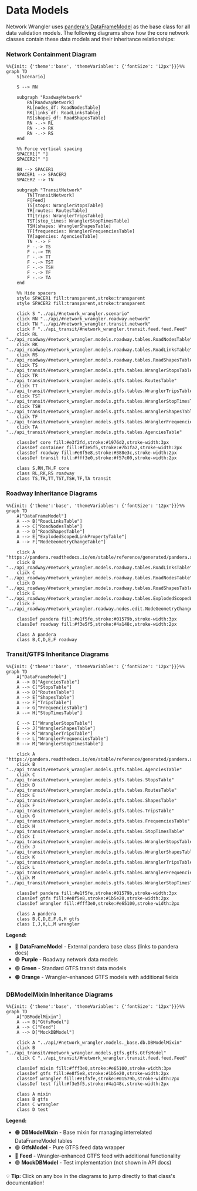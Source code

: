 # Data Models

Network Wrangler uses [pandera's DataFrameModel](https://pandera.readthedocs.io/en/stable/reference/generated/pandera.api.pandas.model.DataFrameModel.html) as the base class for all data validation models. The following diagrams show how the core network classes contain these data models and their inheritance relationships:

### Network Containment Diagram

```mermaid
%%{init: {'theme':'base', 'themeVariables': {'fontSize': '12px'}}}%%
graph TD
    S[Scenario]
    
    S --> RN
    
    subgraph "RoadwayNetwork"
        RN[RoadwayNetwork]
        RL[nodes_df: RoadNodesTable]
        RK[links_df: RoadLinksTable] 
        RS[shapes_df: RoadShapesTable]
        RN -.-> RL
        RN -.-> RK
        RN -.-> RS
    end
    
    %% Force vertical spacing
    SPACER1[" "]
    SPACER2[" "]
    
    RN --> SPACER1
    SPACER1 --> SPACER2
    SPACER2 --> TN
    
    subgraph "TransitNetwork"
        TN[TransitNetwork]
        F[Feed]
        TS[stops: WranglerStopsTable]
        TR[routes: RoutesTable]
        TT[trips: WranglerTripsTable]
        TST[stop_times: WranglerStopTimesTable]
        TSH[shapes: WranglerShapesTable]
        TF[frequencies: WranglerFrequenciesTable]
        TA[agencies: AgenciesTable]
        TN -.-> F
        F -.-> TS
        F -.-> TR
        F -.-> TT
        F -.-> TST
        F -.-> TSH
        F -.-> TF
        F -.-> TA
    end
    
    %% Hide spacers
    style SPACER1 fill:transparent,stroke:transparent
    style SPACER2 fill:transparent,stroke:transparent
    
    click S "../api/#network_wrangler.scenario"
    click RN "../api/#network_wrangler.roadway.network"
    click TN "../api/#network_wrangler.transit.network"
    click F "../api_transit/#network_wrangler.transit.feed.feed.Feed"
    click RL "../api_roadway/#network_wrangler.models.roadway.tables.RoadNodesTable"
    click RK "../api_roadway/#network_wrangler.models.roadway.tables.RoadLinksTable"
    click RS "../api_roadway/#network_wrangler.models.roadway.tables.RoadShapesTable"
    click TS "../api_transit/#network_wrangler.models.gtfs.tables.WranglerStopsTable"
    click TR "../api_transit/#network_wrangler.models.gtfs.tables.RoutesTable"
    click TT "../api_transit/#network_wrangler.models.gtfs.tables.WranglerTripsTable"
    click TST "../api_transit/#network_wrangler.models.gtfs.tables.WranglerStopTimesTable"
    click TSH "../api_transit/#network_wrangler.models.gtfs.tables.WranglerShapesTable"
    click TF "../api_transit/#network_wrangler.models.gtfs.tables.WranglerFrequenciesTable"
    click TA "../api_transit/#network_wrangler.models.gtfs.tables.AgenciesTable"
    
    classDef core fill:#e3f2fd,stroke:#1976d2,stroke-width:3px
    classDef container fill:#f3e5f5,stroke:#7b1fa2,stroke-width:2px
    classDef roadway fill:#e8f5e8,stroke:#388e3c,stroke-width:2px
    classDef transit fill:#fff3e0,stroke:#f57c00,stroke-width:2px
    
    class S,RN,TN,F core
    class RL,RK,RS roadway
    class TS,TR,TT,TST,TSH,TF,TA transit
```

### Roadway Inheritance Diagrams

```mermaid
%%{init: {'theme':'base', 'themeVariables': {'fontSize': '12px'}}}%%
graph TD
    A["DataFrameModel"]
    A --> B["RoadLinksTable"]
    A --> C["RoadNodesTable"]
    A --> D["RoadShapesTable"]
    A --> E["ExplodedScopedLinkPropertyTable"]
    A --> F["NodeGeometryChangeTable"]
    
    click A "https://pandera.readthedocs.io/en/stable/reference/generated/pandera.api.pandas.model.DataFrameModel.html"
    click B "../api_roadway/#network_wrangler.models.roadway.tables.RoadLinksTable"
    click C "../api_roadway/#network_wrangler.models.roadway.tables.RoadNodesTable"
    click D "../api_roadway/#network_wrangler.models.roadway.tables.RoadShapesTable"
    click E "../api_roadway/#network_wrangler.models.roadway.tables.ExplodedScopedLinkPropertyTable"
    click F "../api_roadway/#network_wrangler.roadway.nodes.edit.NodeGeometryChangeTable"
    
    classDef pandera fill:#e1f5fe,stroke:#01579b,stroke-width:3px
    classDef roadway fill:#f3e5f5,stroke:#4a148c,stroke-width:2px
    
    class A pandera
    class B,C,D,E,F roadway
```

### Transit/GTFS Inheritance Diagrams

```mermaid
%%{init: {'theme':'base', 'themeVariables': {'fontSize': '12px'}}}%%
graph TD
    A["DataFrameModel"]
    A --> B["AgenciesTable"]
    A --> C["StopsTable"]
    A --> D["RoutesTable"]
    A --> E["ShapesTable"]
    A --> F["TripsTable"]
    A --> G["FrequenciesTable"]
    A --> H["StopTimesTable"]
    
    C --> I["WranglerStopsTable"]
    E --> J["WranglerShapesTable"]
    F --> K["WranglerTripsTable"]
    G --> L["WranglerFrequenciesTable"]
    H --> M["WranglerStopTimesTable"]
    
    click A "https://pandera.readthedocs.io/en/stable/reference/generated/pandera.api.pandas.model.DataFrameModel.html"
    click B "../api_transit/#network_wrangler.models.gtfs.tables.AgenciesTable"
    click C "../api_transit/#network_wrangler.models.gtfs.tables.StopsTable"
    click D "../api_transit/#network_wrangler.models.gtfs.tables.RoutesTable"
    click E "../api_transit/#network_wrangler.models.gtfs.tables.ShapesTable"
    click F "../api_transit/#network_wrangler.models.gtfs.tables.TripsTable"
    click G "../api_transit/#network_wrangler.models.gtfs.tables.FrequenciesTable"
    click H "../api_transit/#network_wrangler.models.gtfs.tables.StopTimesTable"
    click I "../api_transit/#network_wrangler.models.gtfs.tables.WranglerStopsTable"
    click J "../api_transit/#network_wrangler.models.gtfs.tables.WranglerShapesTable"
    click K "../api_transit/#network_wrangler.models.gtfs.tables.WranglerTripsTable"
    click L "../api_transit/#network_wrangler.models.gtfs.tables.WranglerFrequenciesTable"
    click M "../api_transit/#network_wrangler.models.gtfs.tables.WranglerStopTimesTable"
    
    classDef pandera fill:#e1f5fe,stroke:#01579b,stroke-width:3px
    classDef gtfs fill:#e8f5e8,stroke:#1b5e20,stroke-width:2px
    classDef wrangler fill:#fff3e0,stroke:#e65100,stroke-width:2px
    
    class A pandera
    class B,C,D,E,F,G,H gtfs
    class I,J,K,L,M wrangler
```

**Legend:**

- 🔗 **DataFrameModel** - External pandera base class (links to pandera docs)
- 🟣 **Purple** - Roadway network data models  
- 🟢 **Green** - Standard GTFS transit data models
- 🟠 **Orange** - Wrangler-enhanced GTFS models with additional fields

### DBModelMixin Inheritance Diagrams

```mermaid
%%{init: {'theme':'base', 'themeVariables': {'fontSize': '12px'}}}%%
graph TD
    A["DBModelMixin"]
    A --> B["GtfsModel"]
    A --> C["Feed"]
    A --> D["MockDBModel"]
    
    click A "../api/#network_wrangler.models._base.db.DBModelMixin"
    click B "../api_transit/#network_wrangler.models.gtfs.gtfs.GtfsModel"
    click C "../api_transit/#network_wrangler.transit.feed.feed.Feed"
    
    classDef mixin fill:#fff3e0,stroke:#e65100,stroke-width:3px
    classDef gtfs fill:#e8f5e8,stroke:#1b5e20,stroke-width:2px
    classDef wrangler fill:#e1f5fe,stroke:#01579b,stroke-width:2px
    classDef test fill:#f3e5f5,stroke:#4a148c,stroke-width:2px
    
    class A mixin
    class B gtfs
    class C wrangler
    class D test
```

**Legend:**

- 🟠 **DBModelMixin** - Base mixin for managing interrelated DataFrameModel tables
- 🟢 **GtfsModel** - Pure GTFS feed data wrapper
- 🔵 **Feed** - Wrangler-enhanced GTFS feed with additional functionality
- 🟣 **MockDBModel** - Test implementation (not shown in API docs)

💡 **Tip:** Click on any box in the diagrams to jump directly to that class's documentation!